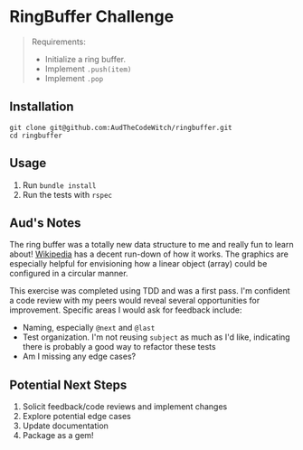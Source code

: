# RingBuffer Challenge
> Requirements:
> - Initialize a ring buffer.
> - Implement `.push(item)`
> - Implement `.pop`

## Installation
```shell
git clone git@github.com:AudTheCodeWitch/ringbuffer.git
cd ringbuffer
```

## Usage
1. Run `bundle install`
2. Run the tests with `rspec`

## Aud's Notes
The ring buffer was a totally new data structure to me and really fun to learn about! 
[Wikipedia](https://en.wikipedia.org/wiki/Circular_buffer) has a decent run-down of how it works. The graphics are 
especially helpful for envisioning how a linear object (array) could be configured in a circular manner.

This exercise was completed using TDD and was a first pass. I'm confident a code review with my peers would reveal
several opportunities for improvement. Specific areas I would ask for feedback include:
- Naming, especially `@next` and `@last`
- Test organization. I'm not reusing `subject` as much as I'd like, indicating there is probably a good way to refactor 
these tests
- Am I missing any edge cases?

## Potential Next Steps
1. Solicit feedback/code reviews and implement changes
2. Explore potential edge cases
3. Update documentation
4. Package as a gem!
